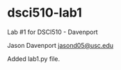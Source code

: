 # dsci510-lab1
Lab #1 for DSCI510 - Davenport

Jason Davenport
jasond05@usc.edu

Added lab1.py file.
